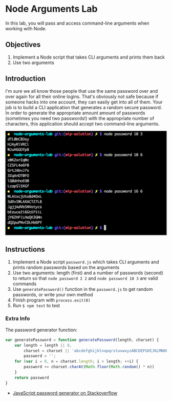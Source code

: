 # Node Arguments Lab

In this lab, you will pass and access command-line arguments when working with Node.

## Objectives

1. Implement a Node script that takes CLI arguments and prints them back
1. Use two arguments

## Introduction

I'm sure we all know those people that use the same password over and over again for all their online logins. That's obviously not safe because if someone hacks into one account, they can easily get into all of them. Your job is to build a CLI application that generates a random secure password. In order to generate the appropriate amount amount of passwords (sometimes you need two passwords!) with the appropriate number of characters, this application should accept two command-line arguments.

![](password.png)

## Instructions

1. Implement a Node script `password.js` which takes CLI arguments and prints random passwords based on the arguments
1. Use two arguments: length (first) and a number of passwords (second) to return so that `node password 2 2` and `node password 10 3` are valid commands
2. Use `generatePassword()` function in the `password.js` to get random passwords, or write your own method
3. Finish program with `process.exit(0)`
1. Run `$ npm test` to test


### Extra Info

The password generator function:

```js
var generatePassword = function generatePassword(length, charset) {
    var length = length || 8,
        charset = charset || 'abcdefghijklnopqrstuvwxyzABCDEFGHIJKLMNOPQRSTUVWXYZ0123456789',
        password = '';
    for (var i = 0, n = charset.length; i < length; ++i) {
        password += charset.charAt(Math.floor(Math.random() * n))
    }
    return password
}
```

* [JavaScript password generator on Stackoverflow](http://stackoverflow.com/questions/1497481/javascript-password-generator)
